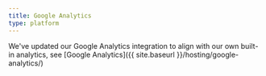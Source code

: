 ```yaml
---
title: Google Analytics
type: platform
---
```


We've updated our Google Analytics integration to align with our own built-in analytics, see [Google Analytics]({{ site.baseurl }}/hosting/google-analytics/)